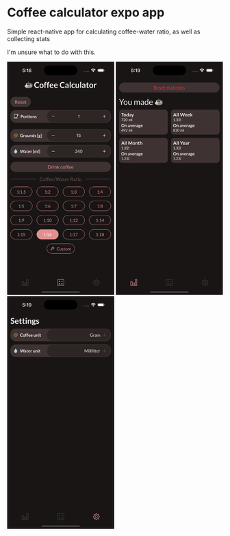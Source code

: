 # Coffee calculator expo app
Simple react-native app for calculating coffee-water ratio, as well as collecting stats

I'm unsure what to do with this.
<div>
<img src="./public/app_main.png" alt="App image" width="250" />
<img src="./public/app_stats.png" alt="App image" width="250" />
<img src="./public/app_settings.png" alt="App image" width="250" />
</div>
